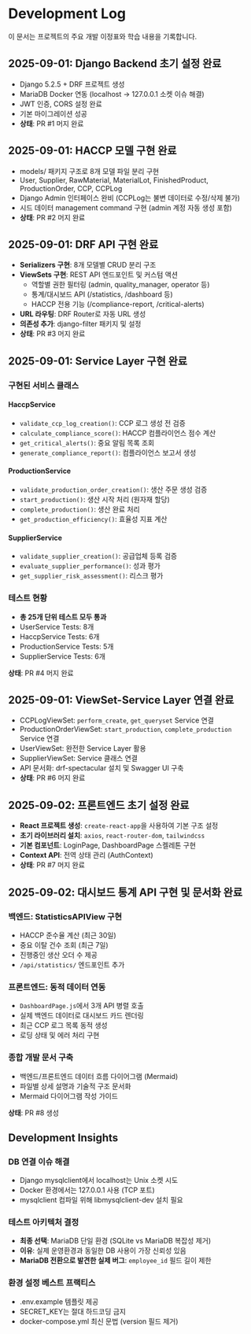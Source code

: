 # Development Log

이 문서는 프로젝트의 주요 개발 이정표와 학습 내용을 기록합니다.

## 2025-09-01: Django Backend 초기 설정 완료

- Django 5.2.5 + DRF 프로젝트 생성
- MariaDB Docker 연동 (localhost → 127.0.0.1 소켓 이슈 해결)
- JWT 인증, CORS 설정 완료
- 기본 마이그레이션 성공
- **상태**: PR #1 머지 완료

## 2025-09-01: HACCP 모델 구현 완료

- models/ 패키지 구조로 8개 모델 파일 분리 구현
- User, Supplier, RawMaterial, MaterialLot, FinishedProduct, ProductionOrder, CCP, CCPLog
- Django Admin 인터페이스 완비 (CCPLog는 불변 데이터로 수정/삭제 불가)
- 시드 데이터 management command 구현 (admin 계정 자동 생성 포함)
- **상태**: PR #2 머지 완료

## 2025-09-01: DRF API 구현 완료

- **Serializers 구현**: 8개 모델별 CRUD 분리 구조
- **ViewSets 구현**: REST API 엔드포인트 및 커스텀 액션
  - 역할별 권한 필터링 (admin, quality_manager, operator 등)
  - 통계/대시보드 API (/statistics, /dashboard 등)
  - HACCP 전용 기능 (/compliance-report, /critical-alerts)
- **URL 라우팅**: DRF Router로 자동 URL 생성
- **의존성 추가**: django-filter 패키지 및 설정
- **상태**: PR #3 머지 완료

## 2025-09-01: Service Layer 구현 완료

### 구현된 서비스 클래스

#### HaccpService
- `validate_ccp_log_creation()`: CCP 로그 생성 전 검증
- `calculate_compliance_score()`: HACCP 컴플라이언스 점수 계산
- `get_critical_alerts()`: 중요 알림 목록 조회
- `generate_compliance_report()`: 컴플라이언스 보고서 생성

#### ProductionService
- `validate_production_order_creation()`: 생산 주문 생성 검증
- `start_production()`: 생산 시작 처리 (원자재 할당)
- `complete_production()`: 생산 완료 처리
- `get_production_efficiency()`: 효율성 지표 계산

#### SupplierService
- `validate_supplier_creation()`: 공급업체 등록 검증
- `evaluate_supplier_performance()`: 성과 평가
- `get_supplier_risk_assessment()`: 리스크 평가

### 테스트 현황
- **총 25개 단위 테스트 모두 통과**
- UserService Tests: 8개
- HaccpService Tests: 6개
- ProductionService Tests: 5개
- SupplierService Tests: 6개

**상태**: PR #4 머지 완료

## 2025-09-01: ViewSet-Service Layer 연결 완료

- CCPLogViewSet: `perform_create`, `get_queryset` Service 연결
- ProductionOrderViewSet: `start_production`, `complete_production` Service 연결  
- UserViewSet: 완전한 Service Layer 활용
- SupplierViewSet: Service 클래스 연결
- API 문서화: drf-spectacular 설치 및 Swagger UI 구축
- **상태**: PR #6 머지 완료

## 2025-09-02: 프론트엔드 초기 설정 완료

- **React 프로젝트 생성**: `create-react-app`을 사용하여 기본 구조 설정
- **초기 라이브러리 설치**: `axios`, `react-router-dom`, `tailwindcss`
- **기본 컴포넌트**: LoginPage, DashboardPage 스켈레톤 구현
- **Context API**: 전역 상태 관리 (AuthContext)
- **상태**: PR #7 머지 완료

## 2025-09-02: 대시보드 통계 API 구현 및 문서화 완료

### 백엔드: StatisticsAPIView 구현
- HACCP 준수율 계산 (최근 30일)
- 중요 이탈 건수 조회 (최근 7일)
- 진행중인 생산 오더 수 제공
- `/api/statistics/` 엔드포인트 추가

### 프론트엔드: 동적 데이터 연동
- `DashboardPage.js`에서 3개 API 병렬 호출
- 실제 백엔드 데이터로 대시보드 카드 렌더링
- 최근 CCP 로그 목록 동적 생성
- 로딩 상태 및 에러 처리 구현

### 종합 개발 문서 구축
- 백엔드/프론트엔드 데이터 흐름 다이어그램 (Mermaid)
- 파일별 상세 설명과 기술적 구조 문서화
- Mermaid 다이어그램 작성 가이드

**상태**: PR #8 생성

## Development Insights

### DB 연결 이슈 해결
- Django mysqlclient에서 localhost는 Unix 소켓 시도
- Docker 환경에서는 127.0.0.1 사용 (TCP 포트)
- mysqlclient 컴파일 위해 libmysqlclient-dev 설치 필요

### 테스트 아키텍처 결정
- **최종 선택**: MariaDB 단일 환경 (SQLite vs MariaDB 복잡성 제거)
- **이유**: 실제 운영환경과 동일한 DB 사용이 가장 신뢰성 있음
- **MariaDB 전환으로 발견한 실제 버그**: `employee_id` 필드 길이 제한

### 환경 설정 베스트 프랙티스
- .env.example 템플릿 제공
- SECRET_KEY는 절대 하드코딩 금지
- docker-compose.yml 최신 문법 (version 필드 제거)